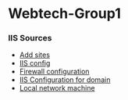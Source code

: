 # Webtech-Group1

<h3>IIS Sources</h3>

<ul>

<li><a href="https://www.youtube.com/watch/nRcQq8U4WbY">Add sites</a></li>
<li><a href="https://www.youtube.com/watch/huvLE3ENUA0">IIS config</a></li>
<li><a href="http://www.c-sharpcorner.com/article/access-website-hosted-on-iis/">Firewall configuration</a></li>
<li><a href="https://manage.accuwebhosting.com/knowledgebase/2886/How-to-configure-IIS-to-access-website-using-IP-address.html">IIS Configuration for domain</a></li>
<li><a href="https://stackoverflow.com/questions/21896534/accessing-a-local-website-from-another-computer-inside-the-local-network-in-iis">Local network machine</a></li>

</ul>